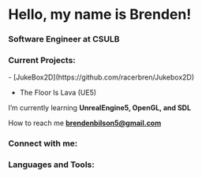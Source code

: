 <h1 align="left">Hello, my name is Brenden!</h1>
<h3 align="left">Software Engineer at CSULB</h3>

<h3 align="left">Current Projects:</h3>
- [JukeBox2D](https://github.com/racerbren/Jukebox2D)

- The Floor Is Lava (UE5)

I’m currently learning **UnrealEngine5, OpenGL, and SDL**

How to reach me **brendenbilson5@gmail.com**

<h3 align="left">Connect with me:</h3>

<h3 align="left">Languages and Tools:</h3>

